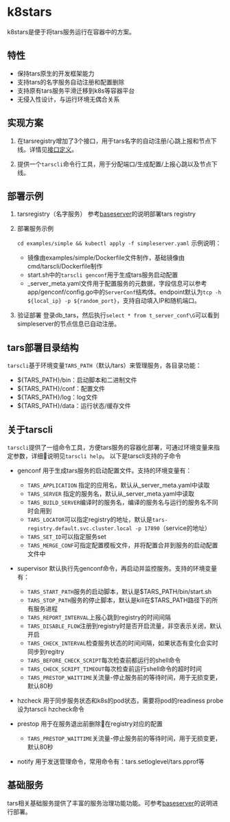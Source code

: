 # k8stars
k8stars是便于将tars服务运行在容器中的方案。

## 特性
- 保持tars原生的开发框架能力
- 支持tars的名字服务自动注册和配置删除
- 支持原有tars服务平滑迁移到k8s等容器平台
- 无侵入性设计，与运行环境无偶合关系
 
## 实现方案
1. 在tarsregistry增加了3个接口，用于tars名字的自动注册/心跳上报和节点下线。详情见[接口定义](./tarsregistry/protocol/tarsregistry.tars)。

2. 提供一个`tarscli`命令行工具，用于分配端口/生成配置/上报心跳以及节点下线。

## 部署示例
1. tarsregistry（名字服务）
   参考[baseserver](./baseserver)的说明部署tars registry

2. 部署服务示例
   
   ```cd examples/simple && kubectl apply -f simpleserver.yaml```
   示例说明：
   - 镜像由examples/simple/Dockerfile文件制作，基础镜像由cmd/tarscli/Dockerfile制作
   - start.sh中的`tarscli genconf`用于生成tars服务启动配置
   - _server_meta.yaml文件用于配置服务的元数据，字段信息可以参考app/genconf/config.go中的`ServerConf`结构体。endpoint默认为`tcp -h ${local_ip} -p ${random_port}`，支持自动填入IP和随机端口。


3. 验证部署
   登录db_tars，然后执行`select * from t_server_conf\G`可以看到simpleserver的节点信息已自动注册。

## tars部署目录结构
`tarscli`基于环境变量`TARS_PATH`（默认/tars）来管理服务，各目录功能：
   - ${TARS_PATH}/bin：启动脚本和二进制文件
   - ${TARS_PATH}/conf：配置文件
   - ${TARS_PATH}/log：log文件
   - ${TARS_PATH}/data：运行状态/缓存文件

## 关于tarscli
   `tarscli`提供了一组命令工具，方便tars服务的容器化部署，可通过环境变量来指定参数，详细说明见`tarscli help`。
   以下是tarscli支持的子命令
   - genconf 用于生成tars服务的启动配置文件。支持的环境变量有：
     - `TARS_APPLICATION` 指定的应用名，默认从_server_meta.yaml中读取
     - `TARS_SERVER` 指定的服务名，默认从_server_meta.yaml中读取
     - `TARS_BUILD_SERVER`编译时的服务名，编译的服务名与运行的服务名不同时会用到
     - `TARS_LOCATOR`可以指定registry的地址，默认是`tars-registry.default.svc.cluster.local -p 17890`（service的地址）
     - `TARS_SET_ID`可以指定服务set
     - `TARS_MERGE_CONF`可指定配置模板文件，并将配置合并到服务的启动配置文件中
  
   - supervisor 默认执行先genconf命令，再启动并监控服务。支持的环境变量有：
     - `TARS_START_PATH`服务的启动脚本，默认是$TARS_PATH/bin/start.sh
     - `TARS_STOP_PATH`服务的停止脚本，默认是kill在$TARS_PATH路径下的所有服务进程
     - `TARS_REPORT_INTERVAL`上报心跳到registry的时间间隔
     - `TARS_DISABLE_FLOW`注册到registry时是否开启流量，非空表示关闭，默认开启
     - `TARS_CHECK_INTERVAL`检查服务状态的时间间隔，如果状态有变化会实时同步到regitry
     - `TARS_BEFORE_CHECK_SCRIPT`每次检查前都运行的shell命令
     - `TARS_CHECK_SCRIPT_TIMEOUT`每次检查前运行shell命令的超时时间
     - `TARS_PRESTOP_WAITTIME`关流量-停止服务前的等待时间，用于无损变更，默认80秒
  
   - hzcheck 用于同步服务状态和k8s的pod状态，需要将pod的readiness probe设为tarscli hzcheck命令
   - prestop 用于在服务退出前删除在registry对应的配置
     - `TARS_PRESTOP_WAITTIME`关流量-停止服务前的等待时间，用于无损变更，默认80秒
   - notify 用于发送管理命令，常用命令有：tars.setloglevel/tars.pprof等

## 基础服务
   tars相关基础服务提供了丰富的服务治理功能功能。可参考[baseserver](./baseserver)的说明进行部署。
   

   
